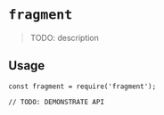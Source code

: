 # `fragment`

> TODO: description

## Usage

```
const fragment = require('fragment');

// TODO: DEMONSTRATE API
```
